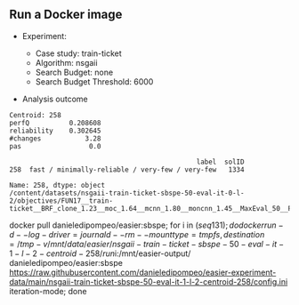 
## Run a Docker image

 - Experiment: 
   - Case study: train-ticket
   - Algorithm: nsgaii
   - Search Budget: none
   - Search Budget Threshold: 6000

 - Analysis outcome

```
Centroid: 258
perfQ          0.208608
reliability    0.302645
#changes           3.28
pas                 0.0

                                               label  solID
258  fast / minimally-reliable / very-few / very-few   1334

Name: 258, dtype: object
/content/datasets/nsgaii-train-ticket-sbspe-50-eval-it-0-l-2/objectives/FUN17__train-ticket__BRF_clone_1.23__moc_1.64__mcnn_1.80__moncnn_1.45__MaxEval_50__ProbPAs_0.95__sb_none_sbth_6000__Algo_nsgaii.csv
```

docker pull danieledipompeo/easier:sbspe; for i in $(seq 1 31); do docker run -d --log-driver=journald --rm --mount type=tmpfs,destination=/tmp -v /mnt/data/easier/nsgaii-train-ticket-sbspe-50-eval-it-1-l-2-centroid-258/run$i:/mnt/easier-output/ danieledipompeo/easier:sbspe https://raw.githubusercontent.com/danieledipompeo/easier-experiment-data/main/nsgaii-train-ticket-sbspe-50-eval-it-1-l-2-centroid-258/config.ini iteration-mode; done

